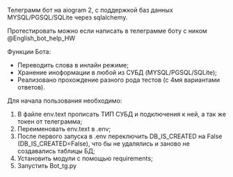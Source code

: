 Телеграмм бот на aiogram 2, с поддержкой баз данных MYSQL/PGSQL/SQLite через sqlalchemy.

Протестировать можно если написать в телеграмме боту с ником @English_bot_help_HW

Функции Бота:

* Переводить слова в инлайн режиме;
* Хранение иноформации в любой из СУБД (MYSQL/PGSQL/SQLite);
* Реализовано прохождение разного рода тестов (с 4мя вариантами ответов).


Для начала пользования необходимо:
1) В файле env.text прописать ТИП СУБД и подключения к ней, а так же токен от телеграмма;
2) Переименовать env.text в .env;
3) После первого запуска в .env переключить DB_IS_CREATED на False (DB_IS_CREATED=False),
что бы не удалялись и заново не создавались таблицы БД;
4) Установить модули с помощью requirements;
5) Запустить Bot_tg.py
